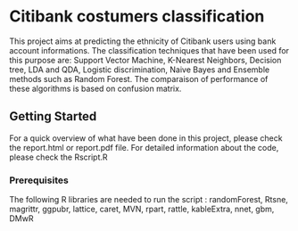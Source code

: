 # Citibank costumers classification

This project aims at predicting the ethnicity of Citibank users using bank account informations. The classification techniques that have been used for this purpose are: Support Vector Machine, K-Nearest Neighbors, Decision tree, LDA and QDA, Logistic discrimination, Naive Bayes and Ensemble methods such as Random Forest. The comparaison of performance of these algorithms is based on confusion matrix.

## Getting Started

For a quick overview of what have been done in this project, please check the report.html or report.pdf file. 
For detailed information about the code, please check the Rscript.R

### Prerequisites

The following R libraries are needed to run the script : 
randomForest, Rtsne, magrittr, ggpubr, lattice, caret, MVN, rpart, rattle, kableExtra, nnet, gbm, DMwR
